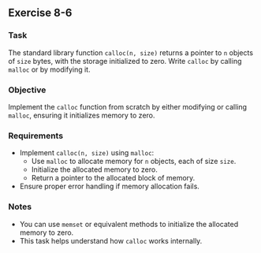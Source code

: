 
## Exercise 8-6

### Task

The standard library function `calloc(n, size)` returns a pointer to `n` objects of `size` bytes, with the storage initialized to zero. Write `calloc` by calling `malloc` or by modifying it.

### Objective

Implement the `calloc` function from scratch by either modifying or calling `malloc`, ensuring it initializes memory to zero.

### Requirements

- Implement `calloc(n, size)` using `malloc`:
  - Use `malloc` to allocate memory for `n` objects, each of size `size`.
  - Initialize the allocated memory to zero.
  - Return a pointer to the allocated block of memory.
- Ensure proper error handling if memory allocation fails.

### Notes

- You can use `memset` or equivalent methods to initialize the allocated memory to zero.
- This task helps understand how `calloc` works internally.
